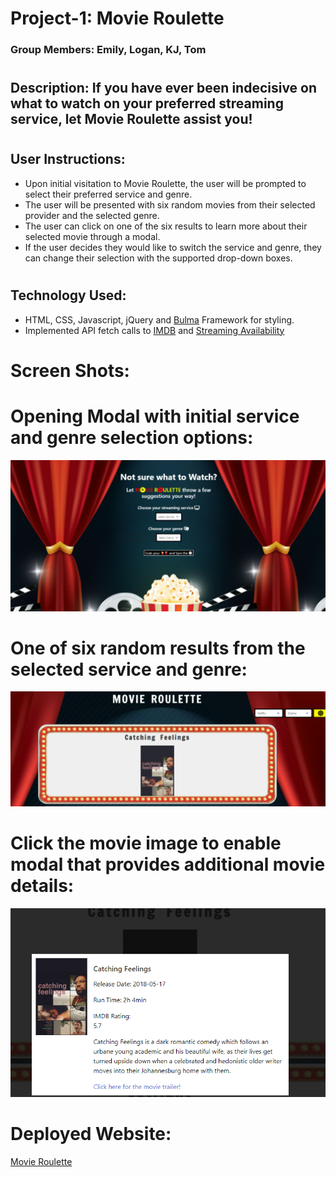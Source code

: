 # Project-1: Movie Roulette

### Group Members: Emily, Logan, KJ, Tom
#
## Description: If you have ever been indecisive on what to watch on your preferred streaming service, let Movie Roulette assist you!
#

## User Instructions:
* Upon initial visitation to Movie Roulette, the user will be prompted to select their preferred service and genre.
* The user will be presented with six random movies from their selected provider and the selected genre.
* The user can click on one of the six results to learn more about their selected movie through a modal.
* If the user decides they would like to switch the service and genre, they can change their selection with the supported drop-down boxes.
#
## Technology Used:
* HTML, CSS, Javascript, jQuery and [Bulma](https://bulma.io/) Framework for styling.
* Implemented API fetch calls to [IMDB](https://imdb-api.com/) and [Streaming Availability](https://rapidapi.com/movie-of-the-night-movie-of-the-night-default/api/streaming-availability/)

# Screen Shots:
# Opening Modal with initial service and genre selection options:
![Preview](https://github.com/Logan-Bonnesen/Movie-Roulette/blob/Logan/images/movie-roulette-homepage-screenshot.png)
# One of six random results from the selected service and genre:
![Preview](https://github.com/Logan-Bonnesen/Movie-Roulette/blob/Logan/images/movie-roulette-second-screenshot.png)
# Click the movie image to enable modal that provides additional movie details:
![Preview](https://github.com/Logan-Bonnesen/Movie-Roulette/blob/Logan/images/movie-modal-screenshot.png)

# Deployed Website:
[Movie Roulette](https://logan-bonnesen.github.io/Movie-Roulette/ )
